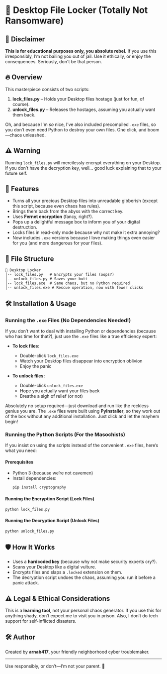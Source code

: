 # 🔐 Desktop File Locker (Totally Not Ransomware)

## 🚨 Disclaimer
**This is for educational purposes only, you absolute rebel.** If you use this irresponsibly, I’m not bailing you out of jail. Use it ethically, or enjoy the consequences. Seriously, don't be that person.

## 🔥 Overview
This masterpiece consists of two scripts:
1. **lock_files.py** – Holds your Desktop files hostage (just for fun, of course).
2. **unlock_files.py** – Releases the hostages, assuming you actually want them back.

Oh, and because I'm *so* nice, I’ve also included precompiled `.exe` files, so you don’t even need Python to destroy your own files. One click, and boom—chaos unleashed.

## ⚠️ Warning
Running `lock_files.py` will mercilessly encrypt everything on your Desktop. If you don’t have the decryption key, well… good luck explaining that to your future self. 

## 📌 Features
- Turns all your precious Desktop files into unreadable gibberish (except this script, because even chaos has rules).
- Brings them back from the abyss with the correct key.
- Uses **Fernet encryption** (fancy, right?).
- Pops up a delightful message box to inform you of your digital destruction.
- Locks files in read-only mode because why not make it extra annoying?
- Now includes `.exe` versions because I love making things even easier for you (and more dangerous for your files).

## 📂 File Structure
```
📁 Desktop Locker
│-- lock_files.py   # Encrypts your files (oops?)
│-- unlock_files.py # Saves your butt
│-- lock_files.exe  # Same chaos, but no Python required
│-- unlock_files.exe # Rescue operation, now with fewer clicks
```

## 🛠️ Installation & Usage
### Running the `.exe` Files (No Dependencies Needed!)
If you don’t want to deal with installing Python or dependencies (because who has time for that?), just use the `.exe` files like a true efficiency expert:

- **To lock files:**
  - Double-click `lock_files.exe`
  - Watch your Desktop files disappear into encryption oblivion
  - Enjoy the panic

- **To unlock files:**
  - Double-click `unlock_files.exe`
  - Hope you actually want your files back
  - Breathe a sigh of relief (or not)

Absolutely no setup required—just download and run like the reckless genius you are. The `.exe` files were built using **PyInstaller**, so they work out of the box without any additional installation. Just click and let the mayhem begin!

### Running the Python Scripts (For the Masochists)
If you insist on using the scripts instead of the convenient `.exe` files, here’s what you need:

#### Prerequisites
- Python 3 (because we’re not cavemen)
- Install dependencies:
  ```bash
  pip install cryptography
  ```

#### Running the Encryption Script (Lock Files)
```bash
python lock_files.py
```

#### Running the Decryption Script (Unlock Files)
```bash
python unlock_files.py
```

## 🛡️ How It Works
- Uses a **hardcoded key** (because why not make security experts cry?).
- Scans your Desktop like a digital vulture.
- Encrypts files and slaps a `.locked` extension on them.
- The decryption script undoes the chaos, assuming you run it before a panic attack.

## ⚠️ Legal & Ethical Considerations
This is a **learning tool**, not your personal chaos generator. If you use this for anything shady, don’t expect me to visit you in prison. Also, I don’t do tech support for self-inflicted disasters.

## 🛠️ Author
Created by **arnab417**, your friendly neighborhood cyber troublemaker.

---
Use responsibly, or don’t—I’m not your parent. 🚀

